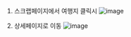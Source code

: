 
1. 스크랩페이지에서 여행지 클릭시
![image](https://github.com/user-attachments/assets/d1ab4cc7-2f3e-49de-88b5-4c7dee924333)

2. 상세페이지로 이동
![image](https://github.com/user-attachments/assets/79cb258b-c570-4db7-bb48-0b925e8fdbc6)

